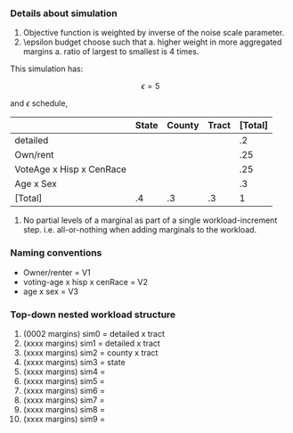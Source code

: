### Details about simulation

1. Objective function is weighted by inverse of the noise scale parameter.
1. \epsilon budget choose such that
    a. higher weight in more aggregated margins
    a. ratio of largest to smallest is 4 times.

This simulation has:

$$ \epsilon = 5 $$

and $\epsilon$ schedule,

|                          | State | County | Tract | [Total] |
|--------------------------|-------|--------|-------|---------|
| detailed                 |       |        |       | .2      |
| Own/rent                 |       |        |       | .25     |
| VoteAge x Hisp x CenRace |       |        |       | .25     |
| Age x Sex                |       |        |       | .3      |
| [Total]                  | .4    | .3     | .3    | 1       |


1. No partial levels of a marginal as part of a single workload-increment step.
   i.e. all-or-nothing when adding marginals to the workload.
   
### Naming conventions

* Owner/renter = V1 
* voting-age x hisp x cenRace = V2
* age x sex = V3

### Top-down nested workload structure

1. (0002 margins) sim0 = detailed x tract
1. (xxxx margins) sim1 = detailed x tract
1. (xxxx margins) sim2 = county x tract
1. (xxxx margins) sim3 = state
1. (xxxx margins) sim4 = 
1. (xxxx margins) sim5 = 
1. (xxxx margins) sim6 = 
1. (xxxx margins) sim7 = 
1. (xxxx margins) sim8 = 
1. (xxxx margins) sim9 = 


